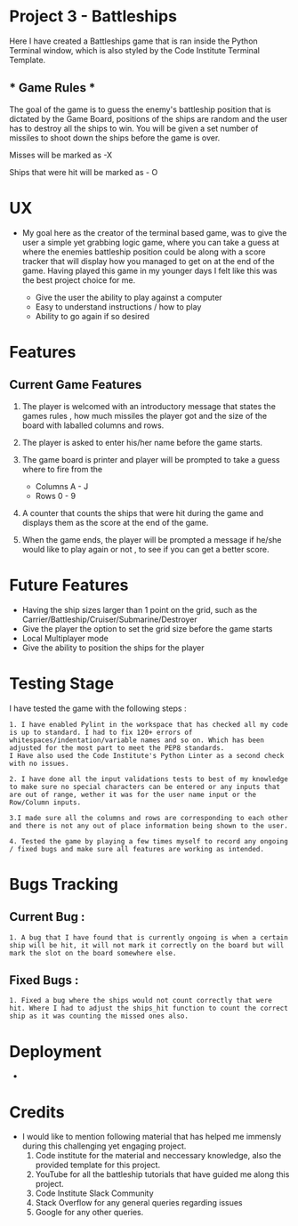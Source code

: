 # Project 3 - Battleships

Here I have created a Battleships game that is ran inside the Python Terminal window,
which is also styled by the Code Institute Terminal Template. 


## * Game Rules *

The goal of the game is to guess the enemy's battleship position that is dictated by the Game Board, positions of the ships are random and the user has to destroy all the ships to win.
You will be given a set number of missiles to shoot down the ships before the game is over.

Misses will be marked as -X

Ships that were hit will be marked as - O

# UX

 * My goal here as the creator of the terminal based game, was to give the user a simple yet grabbing logic game, where you can take a guess at where the enemies battleship position could be along with a score tracker that will display how you managed to get on at the end of the game. Having played this game in my younger days I felt like this was the best project choice for me. 

    * Give the user the ability to play against a computer
    * Easy to understand instructions / how to play
    * Ability to go again if so desired

# Features

## Current Game Features

1. The player is welcomed with an introductory message that states the games rules , how much missiles the player got and the size of the board with laballed columns and rows.

2. The player is asked to enter his/her name before the game starts.

3. The game board is printer and player will be prompted to take a guess where to fire from the 
    - Columns A - J
    - Rows 0 - 9

4. A counter that counts the ships that were hit during the game and displays them as the score at the end of the game.

5. When the game ends, the player will be prompted a message if he/she would like to play again or not , to see if you can get a better score.


# Future Features

* Having the ship sizes larger than 1 point on the grid, such as the Carrier/Battleship/Cruiser/Submarine/Destroyer
* Give the player the option to set the grid size before the game starts
* Local Multiplayer mode
* Give the ability to position the ships for the player

# Testing Stage

I have tested the game with the following steps : 

    1. I have enabled Pylint in the workspace that has checked all my code is up to standard. I had to fix 120+ errors of whitespaces/indentation/variable names and so on. Which has been adjusted for the most part to meet the PEP8 standards.
    I Have also used the Code Institute's Python Linter as a second check with no issues.

    2. I have done all the input validations tests to best of my knowledge to make sure no special characters can be entered or any inputs that are out of range, wether it was for the user name input or the Row/Column inputs.

    3.I made sure all the columns and rows are corresponding to each other and there is not any out of place information being shown to the user. 

    4. Tested the game by playing a few times myself to record any ongoing / fixed bugs and make sure all features are working as intended.

# Bugs Tracking

## Current Bug :

    1. A bug that I have found that is currently ongoing is when a certain ship will be hit, it will not mark it correctly on the board but will mark the slot on the board somewhere else. 

## Fixed Bugs :
    1. Fixed a bug where the ships would not count correctly that were hit. Where I had to adjust the ships_hit function to count the correct ship as it was counting the missed ones also.


# Deployment

* 


# Credits
* I would like to mention following material that has helped me immensly during this challenging yet engaging project.
    1. Code institute for the material and neccessary knowledge, also the provided template for this project.
    2. YouTube for all the battleship tutorials that have guided me along this project.
    3. Code Institute Slack Community
    4. Stack Overflow for any general queries regarding issues
    5. Google for any other queries.